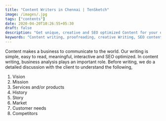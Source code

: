 ```yaml
---
title: "Content Writers in Chennai | TenSketch"
image: /images/.jpg
tags: ["contents"]
date: 2020-04-20T10:26:55+05:30
draft: false
description: "Get unique, creative and SEO optimized Content for your organization."
keywords: "Content writing, proofreading, creative Writing, SEO content writing, content development"
---
```


Content makes a business to communicate to the world. Our writing is simple, easy to read, meaningful, interactive and SEO optimized. In content writing, business analysis plays an important role. Before writing, we do a detailed discussion with the client to understand the following,

1. Vision
2. Mission
3. Services and/or products
4. History
5. Story
6. Market
7. Customer needs
8. Competitors
